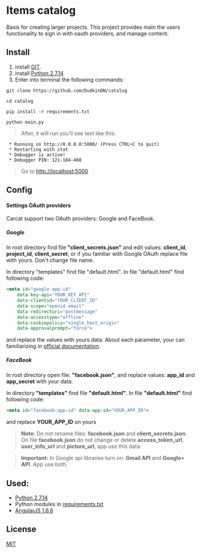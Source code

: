 # Items catalog 

Basis for creating larger projects. This project provides 
main the users functionality to sign in with oauth providers, and manage content.

## Install
1. install  [GIT](https://git-scm.com/downloads).
2. install [Python 2.7.14](https://www.python.org/downloads/release/python-2714/)
2. Enter into terminal the following commands:

```git
git clone https://github.com/DudkinON/catalog
```
```
cd catalog
```
```
pip install -r requirements.txt
```

```
python main.py 
```

> After, it will run you'll see text like this:

```
 * Running on http://0.0.0.0:5000/ (Press CTRL+C to quit)
 * Restarting with stat
 * Debugger is active!
 * Debugger PIN: 121-184-468
```

> Go to [http://localhost:5000](http://localhost:5000)

## Config
#### Settings OAuth providers
Carcat support two OAuth providers: Google and FaceBook.

##### Google
In root directory find file **"client_secrets.json"** and edit values: **client_id**, 
**project_id**, **client_secret**, or if you familiar with Google OAuth replace file 
with yours. Don't change file name.

In directory "templates" find file "default.html". In file "default.html" find 
following code:
```html
<meta id="google-app-id"
    data-key-api="YOUR_KEY_API"
    data-clientid="YOUR_CLIENT_ID"
    data-scope="openid email"
    data-redirecturi="postmessage"
    data-accesstype="offline"
    data-cookiepolicy="single_host_origin"
    data-approvalprompt="force">
```
and replace the values with yours data. About each parameter, your can 
familiarizing in [official documentation](https://developers.google.com/api-client-library/).

##### FaceBook
In root directory open file: **"facebook.json"**, and replace values: **app_id** 
and **app_secret** with your data.

In directory **"templates"** find file **"default.html"**. In file 
**"default.html"** find following code:

```html
<meta id="facebook-app-id" data-app-id="YOUR_APP_ID">
```
and replace **YOUR_APP_ID** on yours


> **Note:** Do not rename files: **facebook.json** and **client_secrets.json**.
On file **facebook.json** do not change or delete **access_token_url**, 
**user_info_url** and **picture_url**, app use this data.

> **Important:** In Google api libraries turn on: **Gmail API** and **Google+ API**. 
App use both.

## Used:

* [Python 2.7.14](https://www.python.org/downloads/release/python-2714/)
* Python modules in [requirements.txt](requirements.txt)
* [AngularJS 1.6.6](https://angularjs.org/)

## License

[MIT](LICENSE)
